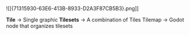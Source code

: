 ![[{71315930-63E6-413B-8933-D2A3F87CB5B3}.png]]


**Tile** -> Single graphic
**Tilesets** -> A combination of Tiles
Tilemap -> Godot node that organizes tilesets

